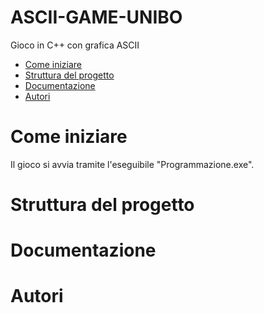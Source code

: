 # ASCII-GAME-UNIBO
Gioco in C++ con grafica ASCII

- [Come iniziare](#come-iniziare)
- [Struttura del progetto](#Struttura-del-progetto)
- [Documentazione](#documentazione)
- [Autori](#Autori)

# Come iniziare
Il gioco si avvia tramite l'eseguibile "Programmazione.exe".

# Struttura del progetto

# Documentazione

# Autori
